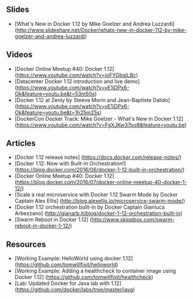 ## Slides
- [What's New in Docker 1.12 by Mike Goelzer and Andrea Luzzardi] (http://www.slideshare.net/Docker/whats-new-in-docker-112-by-mike-goelzer-and-andrea-luzzardi)

## Videos
- [Docker Online Meetup #40: Docker 1.12] (https://www.youtube.com/watch?v=joFYGbqjLBc)
- [Datacenter Docker 1.12 introduction and live demo] (https://www.youtube.com/watch?v=vE1iDPx6-Ok&feature=youtu.be&t=53m50s)
- [Docker 1.12 at Zenly by Steeve Morin and Jean-Baptiste Dalido] (https://www.youtube.com/watch?v=vE1iDPx6-Ok&feature=youtu.be&t=1h25m25s)
- [DockerCon Docker Track: Mike Goelzer - What's New in Docker 1.12] (https://www.youtube.com/watch?v=FgXJKw37po8&feature=youtu.be)

## Articles
- [Docker 1.12 release notes] (https://docs.docker.com/release-notes/)
- [Docker 1.12: Now with Built-in Orchestration!] (https://blog.docker.com/2016/06/docker-1-12-built-in-orchestration/)
- [Docker Online Meetup #40: Docker 1.12] (https://blog.docker.com/2016/07/docker-online-meetup-40-docker-1-12/)
- [Scale a real microservice with Docker 1.12 Swarm Mode by Docker Captain Alex Ellis] (http://blog.alexellis.io/microservice-swarm-mode/)
- [Docker 1.12 orchestration built-in by Docker Captain Gianluca Arbezzano] (http://gianarb.it/blog/docker-1-12-orchestration-built-in)
- [Swarm Reboot in Docker 1.12] (http://www.skippbox.com/swarm-reboot-in-docker-1-12/)

## Resources
- [Working Example: HelloWorld using docker 1.12] (https://github.com/tomwillfixit/helloworld)
- [Working Example: Adding a healthcheck to container image using Docker 1.12] (https://github.com/tomwillfixit/healthcheck)
- [Lab: Updated Docker for Java lab with 1.12] (https://github.com/docker/labs/tree/master/java)
